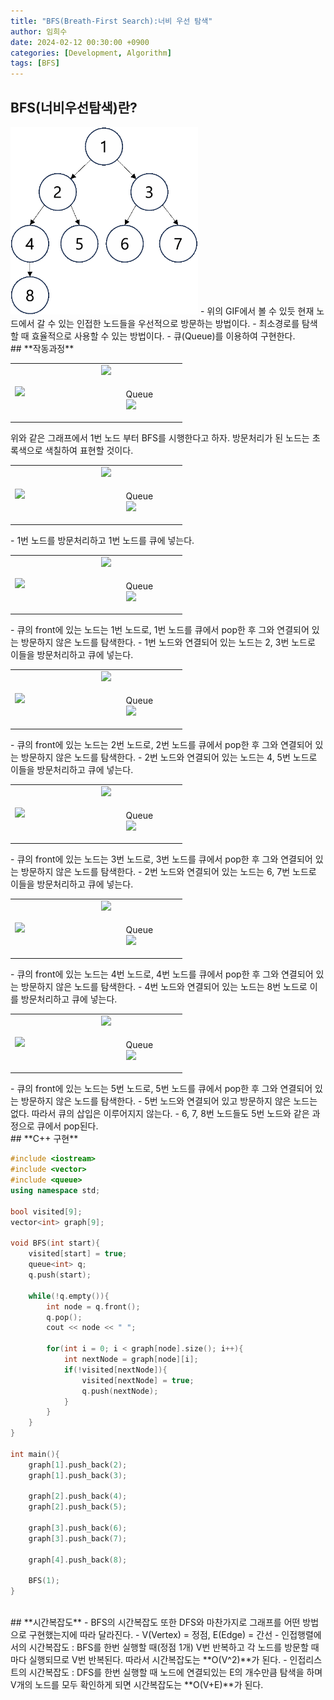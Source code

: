 ```yaml
---
title: "BFS(Breath-First Search):너비 우선 탐색"
author: 임희수
date: 2024-02-12 00:30:00 +0900
categories: [Development, Algorithm]
tags: [BFS]
---
```

## **BFS(너비우선탐색)란?**
<img src = "/assets/img/BFS_picture/BFS.gif" width="300" height="300">
- 위의 GIF에서 볼 수 있듯 현재 노드에서 갈 수 있는 인접한 노드들을 우선적으로 방문하는 방법이다.
- 최소경로를 탐색할 때 효율적으로 사용할 수 있는 방법이다.
- 큐(Queue)를 이용하여 구현한다.

<br>
## **작동과정**
<br>
<table width="50%" align="center">
  <tr>
    <td rowspan= "2" width="50%"><img src = "https://HuisuLim.github.io/assets/img/BFS_picture/그림1.png"></td>
    <td><img src = "https://HuisuLim.github.io/assets/img/BFS_picture/표1.png"></td>
  </tr>
  <tr>
    <td><figure>
      <figcaption>Queue</figcaption>
      <img src = "https://HuisuLim.github.io/assets/img/BFS_picture/큐1.png">
    </figure></td>
  </tr>
</table>
위와 같은 그래프에서 1번 노드 부터 BFS를 시행한다고 하자. 방문처리가 된 노드는 초록색으로 색칠하여 표현할 것이다.

<br>
<table width="50%" align="center">
  <tr>
    <td rowspan= "2" width="50%"><img src = "https://HuisuLim.github.io/assets/img/BFS_picture/그림2.png"></td>
    <td><img src = "https://HuisuLim.github.io/assets/img/BFS_picture/표2.png"></td>
  </tr>
  <tr>
    <td><figure>
      <figcaption>Queue</figcaption>
      <img src = "https://HuisuLim.github.io/assets/img/BFS_picture/큐2.png">
    </figure></td>
  </tr>
</table>
- 1번 노드를 방문처리하고 1번 노드를 큐에 넣는다.

<br>
<table width="50%" align="center">
  <tr>
    <td rowspan= "2" width="50%"><img src = "https://HuisuLim.github.io/assets/img/BFS_picture/그림3.png"></td>
    <td><img src = "https://HuisuLim.github.io/assets/img/BFS_picture/표3.png"></td>
  </tr>
  <tr>
    <td><figure>
      <figcaption>Queue</figcaption>
      <img src = "https://HuisuLim.github.io/assets/img/BFS_picture/큐3.png">
    </figure></td>
  </tr>
</table>
- 큐의 front에 있는 노드는 1번 노드로, 1번 노드를 큐에서 pop한 후 그와 연결되어 있는 방문하지 않은 노드를 탐색한다.
- 1번 노드와 연결되어 있는 노드는 2, 3번 노드로 이들을 방문처리하고 큐에 넣는다.

<br>
<table width="50%" align="center">
  <tr>
    <td rowspan= "2" width="50%"><img src = "https://HuisuLim.github.io/assets/img/BFS_picture/그림4.png"></td>
    <td><img src = "https://HuisuLim.github.io/assets/img/BFS_picture/표4.png"></td>
  </tr>
  <tr>
    <td><figure>
      <figcaption>Queue</figcaption>
      <img src = "https://HuisuLim.github.io/assets/img/BFS_picture/큐4.png">
    </figure></td>
  </tr>
</table>
- 큐의 front에 있는 노드는 2번 노드로, 2번 노드를 큐에서 pop한 후 그와 연결되어 있는 방문하지 않은 노드를 탐색한다.
- 2번 노드와 연결되어 있는 노드는 4, 5번 노드로 이들을 방문처리하고 큐에 넣는다.

<br>
<table width="50%" align="center">
  <tr>
    <td rowspan= "2" width="50%"><img src = "https://HuisuLim.github.io/assets/img/BFS_picture/그림5.png"></td>
    <td><img src = "https://HuisuLim.github.io/assets/img/BFS_picture/표5.png"></td>
  </tr>
  <tr>
    <td><figure>
      <figcaption>Queue</figcaption>
      <img src = "https://HuisuLim.github.io/assets/img/BFS_picture/큐5.png">
    </figure></td>
  </tr>
</table>
- 큐의 front에 있는 노드는 3번 노드로, 3번 노드를 큐에서 pop한 후 그와 연결되어 있는 방문하지 않은 노드를 탐색한다.
- 2번 노드와 연결되어 있는 노드는 6, 7번 노드로 이들을 방문처리하고 큐에 넣는다.

<br>
<table width="50%" align="center">
  <tr>
    <td rowspan= "2" width="50%"><img src = "https://HuisuLim.github.io/assets/img/BFS_picture/그림6.png"></td>
    <td><img src = "https://HuisuLim.github.io/assets/img/BFS_picture/표6.png"></td>
  </tr>
  <tr>
    <td><figure>
      <figcaption>Queue</figcaption>
      <img src = "https://HuisuLim.github.io/assets/img/BFS_picture/큐6.png">
    </figure></td>
  </tr>
</table>
- 큐의 front에 있는 노드는 4번 노드로, 4번 노드를 큐에서 pop한 후 그와 연결되어 있는 방문하지 않은 노드를 탐색한다.
- 4번 노드와 연결되어 있는 노드는 8번 노드로 이를 방문처리하고 큐에 넣는다.

<br>
<table width="50%" align="center">
  <tr>
    <td rowspan= "2" width="50%"><img src = "https://HuisuLim.github.io/assets/img/BFS_picture/그림6.png"></td>
    <td><img src = "https://HuisuLim.github.io/assets/img/BFS_picture/표6.png"></td>
  </tr>
  <tr>
    <td><figure>
      <figcaption>Queue</figcaption>
      <img src = "https://HuisuLim.github.io/assets/img/BFS_picture/큐1.png">
    </figure></td>
  </tr>
</table>
- 큐의 front에 있는 노드는 5번 노드로, 5번 노드를 큐에서 pop한 후 그와 연결되어 있는 방문하지 않은 노드를 탐색한다.
- 5번 노드와 연결되어 있고 방문하지 않은 노드는 없다. 따라서 큐의 삽입은 이루어지지 않는다.
- 6, 7, 8번 노드들도 5번 노드와 같은 과정으로 큐에서 pop된다.


<br>
## **C++ 구현**

```cpp
#include <iostream>
#include <vector>
#include <queue>
using namespace std;

bool visited[9];
vector<int> graph[9];

void BFS(int start){
    visited[start] = true;
    queue<int> q;
    q.push(start);

    while(!q.empty()){
        int node = q.front();
        q.pop();
        cout << node << " ";
        
        for(int i = 0; i < graph[node].size(); i++){
            int nextNode = graph[node][i];
            if(!visited[nextNode]){
                visited[nextNode] = true;
                q.push(nextNode);
            }
        }
    }
}

int main(){
    graph[1].push_back(2);
    graph[1].push_back(3);

    graph[2].push_back(4);
    graph[2].push_back(5);

    graph[3].push_back(6);
    graph[3].push_back(7);

    graph[4].push_back(8);

    BFS(1);
}
```

<br>
## **시간복잡도**
- BFS의 시간복잡도 또한 DFS와 마찬가지로 그래프를 어떤 방법으로 구현했는지에 따라 달라진다.
- V(Vertex) = 정점, E(Edge) = 간선
  - 인접행렬에서의 시간복잡도 : BFS를 한번 실행할 때(정점 1개) V번 반복하고 각 노드를 방문할 때마다 실행되므로 V번 반복된다. 따라서 시간복잡도는
    **O(V^2)**가 된다.
  - 인접리스트의 시간복잡도 : DFS를 한번 실행할 때 노드에 연결되있는 E의 개수만큼 탐색을 하며 V개의 노드를 모두 확인하게 되면 시간복잡도는
    **O(V+E)**가 된다.
